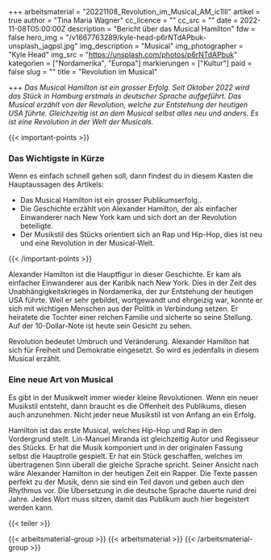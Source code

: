 +++
arbeitsmaterial = "20221108_Revolution_im_Musical_AM_ic1lll"
artikel = true
author = "Tina Maria Wagner"
cc_licence = ""
cc_src = ""
date = 2022-11-08T05:00:00Z
description = "Bericht über das Musical Hamilton"
fdw = false
hero_img = "/v1667763289/kyle-head-p6rNTdAPbuk-unsplash_jagpsl.jpg"
img_description = "Musical"
img_photographer = "Kyle Head"
img_src = "https://unsplash.com/photos/p6rNTdAPbuk"
kategorien = ["Nordamerika", "Europa"]
markierungen = ["Kultur"]
paid = false
slug = ""
title = "Revolution im Musical"

+++
_Das Musical Hamilton ist ein grosser Erfolg. Seit Oktober 2022 wird das Stück in Hamburg erstmals in deutscher Sprache aufgeführt. Das Musical erzählt von der Revolution, welche zur Entstehung der heutigen USA führte. Gleichzeitig ist an dem Musical selbst alles neu und anders. Es ist eine Revolution in der Welt der Musicals._

{{< important-points >}} <h3>Das Wichtigste in Kürze</h3>

<p>Wenn es einfach schnell gehen soll, dann findest du in diesem Kasten die Hauptaussagen des Artikels:</p>

<ul>

<li>Das Musical Hamilton ist ein grosser Publikumserfolg..</li>

<li>Die Geschichte erzählt von Alexander Hamilton, der als einfacher Einwanderer nach New York kam und sich dort an der Revolution beteiligte.</li>

<li>Der Musikstil des Stücks orientiert sich an Rap und Hip-Hop, dies ist neu und eine Revolution in der Musical-Welt.</li>

</ul> {{< /important-points >}}

Alexander Hamilton ist die Hauptfigur in dieser Geschichte. Er kam als einfacher Einwanderer aus der Karibik nach New York. Dies in der Zeit des Unabhängigkeitskrieges in Nordamerika, der zur Entstehung der heutigen USA führte. Weil er sehr gebildet, wortgewandt und ehrgeizig war, konnte er sich mit wichtigen Menschen aus der Politik in Verbindung setzen. Er heiratete die Tochter einer reichen Familie und sicherte so seine Stellung. Auf der 10-Dollar-Note ist heute sein Gesicht zu sehen.

Revolution bedeutet Umbruch und Veränderung. Alexander Hamilton hat sich für Freiheit und Demokratie eingesetzt. So wird es jedenfalls in diesem Musical erzählt.

### Eine neue Art von Musical

Es gibt in der Musikwelt immer wieder kleine Revolutionen. Wenn ein neuer Musikstil entsteht, dann braucht es die Offenheit des Publikums, diesen auch anzunehmen. Nicht jeder neue Musikstil ist von Anfang an ein Erfolg.

Hamilton ist das erste Musical, welches Hip-Hop und Rap in den Vordergrund stellt. Lin-Manuel Miranda ist gleichzeitig Autor und Regisseur des Stücks. Er hat die Musik komponiert und in der originalen Fassung selbst die Hauptrolle gespielt. Er hat ein Stück geschaffen, welches im übertragenen Sinn überall die gleiche Sprache spricht. Seiner Ansicht nach wäre Alexander Hamilton in der heutigen Zeit ein Rapper. Die Texte passen perfekt zu der Musik, denn sie sind ein Teil davon und geben auch den Rhythmus vor. Die Übersetzung in die deutsche Sprache dauerte rund drei Jahre. Jedes Wort muss sitzen, damit das Publikum auch hier begeistert werden kann.


{{< teiler >}}

{{< arbeitsmaterial-group >}} {{< arbeitsmaterial >}} {{< /arbeitsmaterial-group >}}
